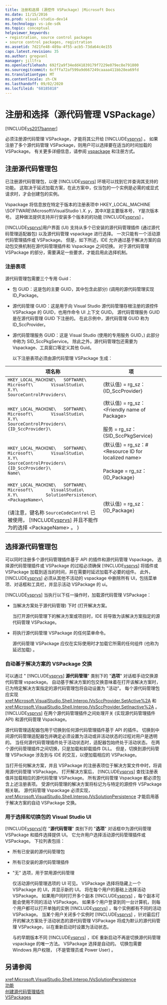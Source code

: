 ```yaml
---
title: 注册和选择 (源控件 VSPackage) |Microsoft Docs
ms.date: 11/15/2016
ms.prod: visual-studio-dev14
ms.technology: vs-ide-sdk
ms.topic: conceptual
helpviewer_keywords:
- registration, source control packages
- source control packages, registration
ms.assetid: 7d21fe48-489a-4f55-acb5-73da64c4e155
caps.latest.revision: 35
ms.author: gregvanl
manager: jillfra
ms.openlocfilehash: 692f2a9f34edd41839179f7229e079ec8e791800
ms.sourcegitcommit: 6cfffa72af599a9d667249caaaa411bb28ea69fd
ms.translationtype: MT
ms.contentlocale: zh-CN
ms.lasthandoff: 09/02/2020
ms.locfileid: "68185818"
---
```

# <a name="registration-and-selection-source-control-vspackage"></a>注册和选择（源代码管理 VSPackage）
[!INCLUDE[vs2017banner](../../includes/vs2017banner.md)]

必须注册源代码管理 VSPackage，才能将其公开给 [!INCLUDE[vsprvs](../../includes/vsprvs-md.md)] 。 如果注册了多个源代码管理 VSPackage，则用户可以选择要在适当的时间加载的 VSPackage。 有关更多详细信息，请参阅 [vspackage](../../extensibility/internals/vspackages.md) 和注册方式。  
  
## <a name="registering-a-source-control-package"></a>注册源代码管理包  
 已注册源代码管理包，以便 [!INCLUDE[vsprvs](../../includes/vsprvs-md.md)] 环境可以找到它并查询其支持的功能。 这取决于延迟加载方案，在此方案中，仅当包的一个实例是必需的或显式请求时，才会创建包的实例。  
  
 Vspackage 将信息放在特定于版本的注册表项中 HKEY_LOCAL_MACHINE \SOFTWARE\Microsoft\VisualStudio \\ *X. y*，其中*X*是主要版本号， *Y*是次版本号。 这种做法提供支持并行安装多个版本的的功能 [!INCLUDE[vsprvs](../../includes/vsprvs-md.md)] 。  
  
 [!INCLUDE[vsprvs](../../includes/vsprvs-md.md)]用户界面 (UI) 支持从多个已安装的源代码管理插件 (通过源代码管理适配器包) 以及源代码管理 vspackage 进行选择。 一次只能有一个活动源代码管理插件或 VSPackage。 但是，如下所述，IDE 允许通过基于解决方案的自动包交换机制在源代码管理插件和 Vspackage 之间切换。 对于源代码管理 VSPackage 的部分，需要满足一些要求，才能启用此选择机制。  
  
### <a name="registry-entries"></a>注册表项  
 源代码管理包需要三个专用 Guid：  
  
- 包 GUID：这是包的主要 GUID，其中包含此部分)  (调用的源代码管理实现 ID_Package。  
  
- 源代码管理 GUID：这是用于向 Visual Studio 源代码管理存根注册的源控件 VSPackage 的 GUID，也用作命令 UI 上下文 GUID。 源代码管理服务 GUID 是在源代码管理 GUID 下注册的。 在此示例中，源代码管理 GUID 称为 ID_SccProvider。  
  
- 源代码管理服务 GUID：这是 Visual Studio (使用的专用服务 GUID，) 此部分中称为 SID_SccPkgService。 除此之外，源代码管理包还需要为 Vspackage、工具窗口等定义其他 Guid。  
  
  以下注册表项必须由源代码管理 VSPackage 生成：  
  
|项名称|项|  
|--------------|-------------|  
|`HKEY_LOCAL_MACHINE\   SOFTWARE\     Microsoft\       VisualStudio\         X.Y\           SourceControlProviders\`| (默认值) = rg_sz： {ID_SccProvider}|  
|`HKEY_LOCAL_MACHINE\   SOFTWARE\     Microsoft\       VisualStudio\         X.Y\           SourceControlProviders\             {ID_SccProvider}\`| (默认值) = rg_sz：\<Friendly name of Package><br /><br /> 服务 = rg_sz： {SID_SccPkgService}|  
|`HKEY_LOCAL_MACHINE\   SOFTWARE\     Microsoft\       VisualStudio\         X.Y\           SourceControlProviders\             {ID_SccProvider}\               Name\`| (默认值) = rg_sz：#\<Resource ID for localized name><br /><br /> Package = rg_sz： {ID_Package}|  
|`HKEY_LOCAL_MACHINE\   SOFTWARE\     Microsoft\       VisualStudio\         X.Y\           SolutionPersistence\             <PackageName>\`<br /><br />  (请注意，键名称 `SourceCodeControl` 已被使用， [!INCLUDE[vsprvs](../../includes/vsprvs-md.md)] 并且不能作为的选择 \<PackageName> 。 ) | (默认值) = rg_sz： {ID_Package}|  
  
## <a name="selecting-a-source-control-package"></a>选择源代码管理包  
 可以同时注册多个源代码管理插件基于 API 的插件和源代码管理 Vspackage。 选择源代码管理插件或 VSPackage 的过程必须确保 [!INCLUDE[vsprvs](../../includes/vsprvs-md.md)] 将插件或 VSPackage 加载到适当的时间，并在需要时延迟加载不必要的组件。 此外， [!INCLUDE[vsprvs](../../includes/vsprvs-md.md)] 必须从其他不活动的 vspackage 中删除所有 UI，包括菜单项、对话框和工具栏，并显示活动 VSPackage 的 ui。  
  
 [!INCLUDE[vsprvs](../../includes/vsprvs-md.md)] 当执行以下任一操作时，加载源代码管理 VSPackage：  
  
- 当解决方案处于源代码管理) 下时 (打开解决方案。  
  
   当打开源代码管理下的解决方案或项目时，IDE 将导致为该解决方案指定的源代码管理 VSPackage。  
  
- 将执行源代码管理 VSPackage 的任何菜单命令。  
  
  源代码管理 VSPackage 应仅在实际使用时才加载它所需的任何组件 (也称为延迟加载) 。  
  
### <a name="automatic-solution-based-vspackage-swapping"></a>自动基于解决方案的 VSPackage 交换  
 可以通过 " [!INCLUDE[vsprvs](../../includes/vsprvs-md.md)] **源代码管理**" 类别下的 "**选项**" 对话框手动交换源代码管理 vspackage。 自动基于解决方案的包交换意味着在打开该解决方案时，已为特定解决方案指定的源代码管理包将自动设置为 "活动"。 每个源代码管理包应实现 <xref:Microsoft.VisualStudio.Shell.Interop.IVsSccProvider.SetActive%2A> 和 <xref:Microsoft.VisualStudio.Shell.Interop.IVsSccProvider.SetInactive%2A> 。 [!INCLUDE[vsprvs](../../includes/vsprvs-md.md)] 在两个源代码管理插件之间处理开关 (实现源代码管理插件 API) 和源代码管理 Vspackage。  
  
 源代码管理适配器包用于切换到任何源代码管理插件基于 API 的插件。 切换到中间源代码管理适配器包并确定必须设置为活动或非活动状态的过程对用户是透明的。 当任何源代码管理插件处于活动状态时，适配器包始终处于活动状态。 在两个源代码管理插件之间切换，只是加载和卸载插件 DLL。 但是，切换到源代码管理 VSPackage 涉及到与 IDE 的交互，以便加载相应的 VSPackage。  
  
 当打开任何解决方案，并且 VSPackage 的注册表项位于解决方案文件中时，将调用源代码管理 VSPackage。 打开解决方案后， [!INCLUDE[vsprvs](../../includes/vsprvs-md.md)] 查找注册表值并加载相应的源代码管理 VSPackage。 所有源代码管理 Vspackage 都必须包含上述注册表项。 受源代码管理的解决方案将标记为与特定的源控件 VSPackage 相关联。 源代码管理 Vspackage 必须实现， <xref:Microsoft.VisualStudio.Shell.Interop.IVsSolutionPersistence> 才能启用基于解决方案的自动 VSPackage 交换。  
  
### <a name="visual-studio-ui-for-package-selection-and-switching"></a>用于选择和切换包的 Visual Studio UI  
 [!INCLUDE[vsprvs](../../includes/vsprvs-md.md)]在 "**源代码管理**" 类别下的 "**选项**" 对话框中为源代码管理 VSPackage 和插件选择提供 UI。 它允许用户选择活动源代码管理插件或 VSPackage。 下拉列表包括：  
  
- 所有已安装的源代码管理包  
  
- 所有已安装的源代码管理插件  
  
- "无" 选项，用于禁用源代码管理  
  
  仅活动源代码管理选项的 UI 可见。 VSPackage 选择将隐藏上一个 VSPackage 的 UI，并显示新的 UI。 将在每个用户的基础上选择活动 VSPackage。 如果用户同时打开多个副本 [!INCLUDE[vsprvs](../../includes/vsprvs-md.md)] ，每个副本可能会使用不同的活动 VSPackage。 如果多个用户登录到同一台计算机，则每个用户都可以打开单独的实例 [!INCLUDE[vsprvs](../../includes/vsprvs-md.md)] ，每个实例都有不同的活动 VSPackage。 当某个用户关闭多个实例时 [!INCLUDE[vsprvs](../../includes/vsprvs-md.md)] ，针对最后打开的解决方案处于活动状态的源代码管理 VSPackage 将成为默认的源代码管理 VSPackage，以在重新启动时设置为活动状态。  
  
  与的早期版本不同 [!INCLUDE[vsprvs](../../includes/vsprvs-md.md)] ，IDE 重新启动不再是切换源代码管理 vspackage 的唯一方法。 VSPackage 选择是自动的。 切换包需要 Windows 用户权限， (不是管理员或 Power User) 。  
  
## <a name="see-also"></a>另请参阅  
 <xref:Microsoft.VisualStudio.Shell.Interop.IVsSolutionPersistence>   
 [功能](../../extensibility/internals/source-control-vspackage-features.md)   
 [创建源代码管理插件](../../extensibility/internals/creating-a-source-control-plug-in.md)   
 [VSPackages](../../extensibility/internals/vspackages.md)
